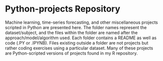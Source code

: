 # Python-projects Repository
Machine learning, time-series forecasting, and other miscellaneous projects scripted in Python are presented here. The folder names represent the dataset/subject, and the files within the folder are named after the approach/model/algorithm used. Each folder contains a README as well as code (.PY or .IPYNB). Files existing outside a folder are not projects but rather coding exercises using a particular dataset. Many of these projects are Python-scripted versions of projects found in my R repository.
